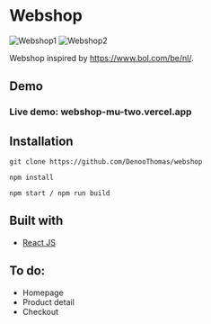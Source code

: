 # Webshop
![Webshop1](https://user-images.githubusercontent.com/110465703/204341352-9490a7c2-b894-458c-9834-c992a0f91b30.png)
![Webshop2](https://user-images.githubusercontent.com/110465703/204341360-77f670c4-0209-434a-bb0e-f736530d730a.png)

Webshop inspired by https://www.bol.com/be/nl/.

## Demo
### Live demo: webshop-mu-two.vercel.app

## Installation

```
git clone https://github.com/DenooThomas/webshop

npm install

npm start / npm run build
```

## Built with
- [React JS](https://reactjs.org/)

## To do:
- Homepage
- Product detail
- Checkout
